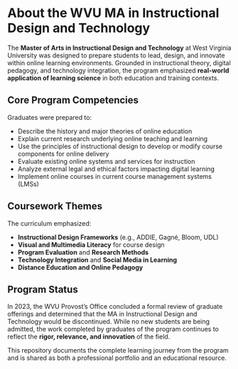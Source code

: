 # About the WVU MA in Instructional Design and Technology

The **Master of Arts in Instructional Design and Technology** at West Virginia University was designed to prepare students to lead, design, and innovate within online learning environments. Grounded in instructional theory, digital pedagogy, and technology integration, the program emphasized **real-world application of learning science** in both education and training contexts.

## Core Program Competencies

Graduates were prepared to:
- Describe the history and major theories of online education  
- Explain current research underlying online teaching and learning  
- Use the principles of instructional design to develop or modify course components for online delivery  
- Evaluate existing online systems and services for instruction  
- Analyze external legal and ethical factors impacting digital learning  
- Implement online courses in current course management systems (LMSs)

## Coursework Themes

The curriculum emphasized:
- **Instructional Design Frameworks** (e.g., ADDIE, Gagné, Bloom, UDL)  
- **Visual and Multimedia Literacy** for course design  
- **Program Evaluation** and **Research Methods**  
- **Technology Integration** and **Social Media in Learning**  
- **Distance Education and Online Pedagogy**

## Program Status

In 2023, the WVU Provost’s Office concluded a formal review of graduate offerings and determined that the MA in Instructional Design and Technology would be discontinued. While no new students are being admitted, the work completed by graduates of the program continues to reflect the **rigor, relevance, and innovation** of the field.

This repository documents the complete learning journey from the program and is shared as both a professional portfolio and an educational resource.
